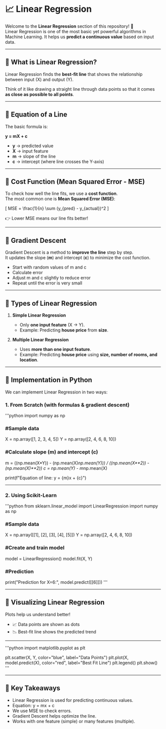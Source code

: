 # 📈 Linear Regression  

Welcome to the **Linear Regression** section of this repository! 🚀  
Linear Regression is one of the most basic yet powerful algorithms in Machine Learning. It helps us **predict a continuous value** based on input data.  

---

## 🔹 What is Linear Regression?  
Linear Regression finds the **best-fit line** that shows the relationship between input (X) and output (Y).  

Think of it like drawing a straight line through data points so that it comes **as close as possible to all points**.  

---

## 🔹 Equation of a Line  

The basic formula is:  

**y = mX + c**  

- **y** → predicted value  
- **X** → input feature  
- **m** → slope of the line  
- **c** → intercept (where line crosses the Y-axis)  

---

## 🔹 Cost Function (Mean Squared Error - MSE)  

To check how well the line fits, we use a **cost function**.  
The most common one is **Mean Squared Error (MSE)**:  

\[
MSE = \frac{1}{n} \sum (y_{pred} - y_{actual})^2
\]

👉 Lower MSE means our line fits better!  

---

## 🔹 Gradient Descent  

Gradient Descent is a method to **improve the line** step by step.  
It updates the slope (**m**) and intercept (**c**) to minimize the cost function.  

- Start with random values of m and c  
- Calculate error  
- Adjust m and c slightly to reduce error  
- Repeat until the error is very small  

---

## 🔹 Types of Linear Regression  

1. **Simple Linear Regression**  
   - Only **one input feature** (X → Y).  
   - Example: Predicting **house price** from **size**.  

2. **Multiple Linear Regression**  
   - Uses **more than one input feature**.  
   - Example: Predicting **house price** using **size, number of rooms, and location**.  

---

## 🔹 Implementation in Python  

We can implement Linear Regression in two ways:  

### 1. From Scratch (with formulas & gradient descent)  
'''python
import numpy as np

### #Sample data
X = np.array([1, 2, 3, 4, 5])
Y = np.array([2, 4, 6, 8, 10])

### #Calculate slope (m) and intercept (c)
m = ((np.mean(X*Y)) - (np.mean(X)*np.mean(Y))) / ((np.mean(X**2)) - (np.mean(X)**2))
c = np.mean(Y) - m*np.mean(X)

print(f"Equation of line: y = {m}x + {c}")


---

### 2. Using Scikit-Learn

'''python
from sklearn.linear_model import LinearRegression
import numpy as np

### #Sample data
X = np.array([[1], [2], [3], [4], [5]])
Y = np.array([2, 4, 6, 8, 10])

### #Create and train model
model = LinearRegression()
model.fit(X, Y)

### #Prediction
print("Prediction for X=6:", model.predict([[6]]))
'''

---

## 🔹 Visualizing Linear Regression

Plots help us understand better!
- 📈 Data points are shown as dots
- 📉 Best-fit line shows the predicted trend

---
'''python
import matplotlib.pyplot as plt

plt.scatter(X, Y, color="blue", label="Data Points")
plt.plot(X, model.predict(X), color="red", label="Best Fit Line")
plt.legend()
plt.show()
'''

---

## 🎯 Key Takeaways

- Linear Regression is used for predicting continuous values.
- Equation: y = mx + c
- We use MSE to check errors.
- Gradient Descent helps optimize the line.
- Works with one feature (simple) or many features (multiple).